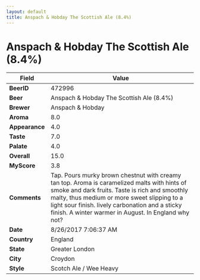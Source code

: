 ```yaml
---
layout: default
title: Anspach & Hobday The Scottish Ale (8.4%)
---
```


# Anspach & Hobday The Scottish Ale (8.4%)

| Field         | Value     |
|---------------|-----------|
| **BeerID** | 472996 |
| **Beer** | Anspach & Hobday The Scottish Ale (8.4%) |
| **Brewer** | Anspach & Hobday |
| **Aroma** | 8.0 |
| **Appearance** | 4.0 |
| **Taste** | 7.0 |
| **Palate** | 4.0 |
| **Overall** | 15.0 |
| **MyScore** | 3.8 |
| **Comments** | Tap. Pours murky brown chestnut with creamy tan top. Aroma is caramelized malts with hints of smoke and dark fruits. Taste is rich and smoothly malty, thus medium or more sweet slipping to a light sour finish. lively carbonation and a sticky finish. A winter warmer in August. In England why not? |
| **Date** | 8/26/2017 7:06:37 AM |
| **Country** | England |
| **State** | Greater London |
| **City** | Croydon |
| **Style** | Scotch Ale / Wee Heavy |
